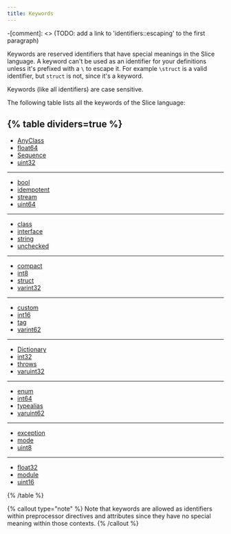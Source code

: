 ```yaml
---
title: Keywords
---
```


-[comment]: <> (TODO: add a link to 'identifiers::escaping' to the first paragraph)

Keywords are reserved identifiers that have special meanings in the Slice language. A keyword can't be used as an identifier for your definitions unless it's prefixed with a `\` to escape it. For example `\struct` is a valid identifier, but `struct` is not, since it's a keyword.

Keywords (like all identifiers) are case sensitive.

The following table lists all the keywords of the Slice language:

{% table dividers=true %}
---

- [AnyClass](/slice1/language-guide/primitive-types#anyclass)
- [float64](/slice2/language-guide/primitive-types#floating-point-types)
- [Sequence](/slice2/language-guide/sequence-types)
- [uint32](/slice2/language-guide/primitive-types#fixed-size-integral-types)

---

- [bool](/slice2/language-guide/primitive-types#bool)
- [idempotent](/slice2/language-guide/operation#idempotent-operation)
- [stream](/slice2/language-guide/parameters#stream-parameters)
- [uint64](/slice2/language-guide/primitive-types#fixed-size-integral-types)

---

- [class](/slice1/language-guide/class-types)
- [interface](/slice2/language-guide/interface)
- [string](/slice2/language-guide/primitive-types#string)
- [unchecked](/slice2/language-guide/enum-types)

---

- [compact](/slice2/language-guide/struct-types#compact-struct)
- [int8](/slice2/language-guide/primitive-types#fixed-size-integral-types)
- [struct](/slice2/language-guide/struct-types)
- [varint32](/slice2/language-guide/primitive-types#variable-size-integral-types)

---

- [custom](/slice2/language-guide/custom-types)
- [int16](/slice2/language-guide/primitive-types#fixed-size-integral-types)
- [tag](/slice2/language-guide/fields#tagged-fields)
- [varint62](/slice2/language-guide/primitive-types#variable-size-integral-types)

---

- [Dictionary](/slice2/language-guide/dictionary-types)
- [int32](/slice2/language-guide/primitive-types#fixed-size-integral-types)
- [throws](/slice2/language-guide/operation#exception-specification)
- [varuint32](/slice2/language-guide/primitive-types#variable-size-integral-types)

---

- [enum](/slice2/language-guide/enum-types)
- [int64](/slice2/language-guide/primitive-types#fixed-size-integral-types)
- [typealias](/slice2/language-guide/type-alias)
- [varuint62](/slice2/language-guide/primitive-types#variable-size-integral-types)

---

- [exception](/slice2/language-guide/exception)
- [mode](/slice2/language-guide/compilation-mode)
- [uint8](/slice2/language-guide/primitive-types#fixed-size-integral-types)

---

- [float32](/slice2/language-guide/primitive-types#floating-point-types)
- [module](/slice2/language-guide/module)
- [uint16](/slice2/language-guide/primitive-types#fixed-size-integral-types)

{% /table %}

{% callout type="note" %}
Note that keywords are allowed as identifiers within preprocessor directives and attributes since they have no special meaning within those contexts.
{% /callout %}
